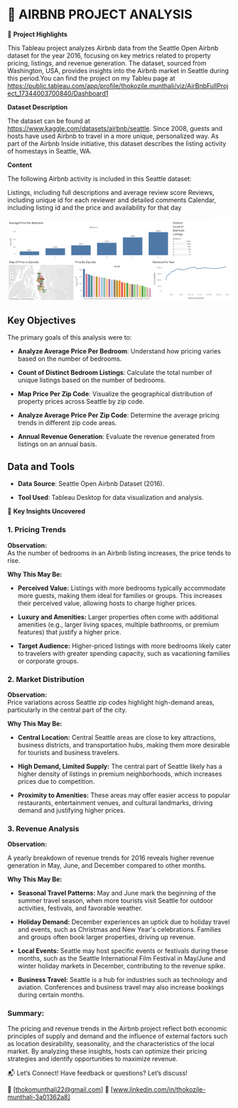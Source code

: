# **🏡 AIRBNB PROJECT ANALYSIS**

📌 **Project Highlights**

This Tableau project analyzes Airbnb data from the Seattle Open Airbnb dataset for the year 2016, focusing on key metrics related to property pricing, listings, and revenue generation. The dataset, sourced from Washington, USA, provides insights into the Airbnb market in Seattle during this period.You can find the project on my Tableu page at https://public.tableau.com/app/profile/thokozile.munthali/viz/AirBnbFullProject_17344003700840/Dashboard1

**Dataset Description**

The dataset can be found at https://www.kaggle.com/datasets/airbnb/seattle. Since 2008, guests and hosts have used Airbnb to travel in a more unique, personalized way. As part of the Airbnb Inside initiative, this dataset describes the listing activity of homestays in Seattle, WA.

**Content**

The following Airbnb activity is included in this Seattle dataset:

Listings, including full descriptions and average review score
Reviews, including unique id for each reviewer and detailed comments
Calendar, including listing id and the price and availability for that day


![Alt text](https://github.com/Thokozile23/Tableu-Projects/blob/0d41556d2bcd1963900b83bf43f5a738133820d5/AirBnb%20Full%20Project/Airbnb%20image.png)



## Key Objectives  

The primary goals of this analysis were to:  

- **Analyze Average Price Per Bedroom**: Understand how pricing varies based on the number of bedrooms.  

- **Count of Distinct Bedroom Listings**: Calculate the total number of unique listings based on the number of bedrooms.  

- **Map Price Per Zip Code**: Visualize the geographical distribution of property prices across Seattle by zip code.  

- **Analyze Average Price Per Zip Code**: Determine the average pricing trends in different zip code areas.  

- **Annual Revenue Generation**: Evaluate the revenue generated from listings on an annual basis.

## Data and Tools  

- **Data Source**: Seattle Open Airbnb Dataset (2016).  

- **Tool Used**: Tableau Desktop for data visualization and analysis.  

🎯 **Key Insights Uncovered**  

### **1. Pricing Trends**  
**Observation:**  
As the number of bedrooms in an Airbnb listing increases, the price tends to rise.  

**Why This May Be:**  
- **Perceived Value:** Listings with more bedrooms typically accommodate more guests, making them ideal for families or groups. This increases their perceived value, allowing hosts to charge higher prices.  

- **Luxury and Amenities:** Larger properties often come with additional amenities (e.g., larger living spaces, multiple bathrooms, or premium features) that justify a higher price.  

- **Target Audience:** Higher-priced listings with more bedrooms likely cater to travelers with greater spending capacity, such as vacationing families or corporate groups.  


### **2. Market Distribution**  

**Observation:**  
Price variations across Seattle zip codes highlight high-demand areas, particularly in the central part of the city.  

**Why This May Be:**  

- **Central Location:** Central Seattle areas are close to key attractions, business districts, and transportation hubs, making them more desirable for tourists and business travelers.  

- **High Demand, Limited Supply:** The central part of Seattle likely has a higher density of listings in premium neighborhoods, which increases prices due to competition.  

- **Proximity to Amenities:** These areas may offer easier access to popular restaurants, entertainment venues, and cultural landmarks, driving demand and justifying higher prices.  


### **3. Revenue Analysis**  

**Observation:**  

A yearly breakdown of revenue trends for 2016 reveals higher revenue generation in May, June, and December compared to other months.  

**Why This May Be:**  

- **Seasonal Travel Patterns:** May and June mark the beginning of the summer travel season, when more tourists visit Seattle for outdoor activities, festivals, and favorable weather.  

- **Holiday Demand:** December experiences an uptick due to holiday travel and events, such as Christmas and New Year's celebrations. Families and groups often book larger properties, driving up revenue.  

- **Local Events:** Seattle may host specific events or festivals during these months, such as the Seattle International Film Festival in May/June and winter holiday markets in December, contributing to the revenue spike.  

- **Business Travel:** Seattle is a hub for industries such as technology and aviation. Conferences and business travel may also increase bookings during certain months.  

### Summary:  

The pricing and revenue trends in the Airbnb project reflect both economic principles of supply and demand and the influence of external factors such as location desirability, seasonality, and the characteristics of the local market. By analyzing these insights, hosts can optimize their pricing strategies and identify opportunities to maximize revenue.

📬 Let’s Connect!
Have feedback or questions? Let’s discuss!

📧 [thokomunthali22@gmail.com]
💼 [www.linkedin.com/in/thokozile-munthali-3a01362a8]



